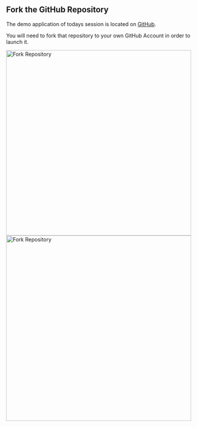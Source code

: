 ## Fork the GitHub Repository

The demo application of todays session is located on [GitHub](https://github.com/Reinhard-Pilz-Dynatrace/2025-Mrofrep).

You will need to fork that repository to your own GitHub Account in order to launch it.

<img src="../../../assets/images/01_setup_01_fork_repository.png" alt="Fork Repository" style="width:500px" />


<img src="../../../assets/images/01_setup_02_create_fork.png" alt="Fork Repository" style="width:500px" />
